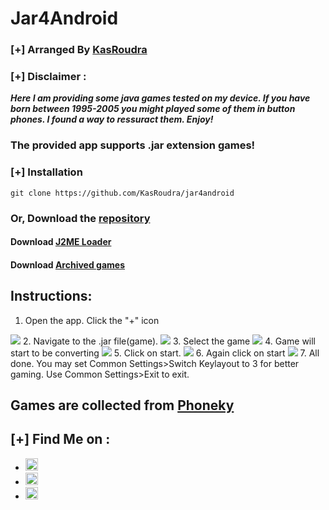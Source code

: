 # Jar4Android

### [+] Arranged By <a href="https://github.com/KasRoudra">KasRoudra</a>

### [+] Disclaimer :
***Here I am providing some java games tested on my device. If you have born between 1995-2005 you might played some of them in button phones. I found a way to ressuract them. Enjoy!***

### The provided app supports .jar extension games!

### [+] Installation


```git clone https://github.com/KasRoudra/jar4android```


### Or, Download the <a href="https://github.com/KasRoudra/jar4android/archive/refs/heads/main.zip">repository</a>

#### Download <a href="https://github.com/KasRoudra/jar4android/raw/main/J2ME-Loader.apk">J2ME Loader</a>

#### Download <a href="https://github.com/KasRoudra/jar4android/raw/main/archivedgames.zip">Archived games</a>

## Instructions:
1. Open the app. Click the "+" icon
<img src="https://github.com/KasRoudra/jar4android/raw/main/screenshots/ss1.jpeg">
2. Navigate to the .jar file(game).
<img src="https://github.com/KasRoudra/jar4android/raw/main/screenshots/ss2.jpeg">
3. Select the game
<img src="https://github.com/KasRoudra/jar4android/raw/main/screenshots/ss3.jpeg">
4. Game will start to be converting
<img src="https://github.com/KasRoudra/jar4android/raw/main/screenshots/ss4.jpeg">
5. Click on start.
<img src="https://github.com/KasRoudra/jar4android/raw/main/screenshots/ss5.jpeg">
6. Again click on start
<img src="https://github.com/KasRoudra/jar4android/raw/main/screenshots/ss6.jpeg">
7. All done. You may set Common Settings>Switch Keylayout to 3 for better gaming. Use Common Settings>Exit to exit.

## Games are collected from <a href="https://www.phoneky.com">Phoneky</a>

## [+] Find Me on :
<ul>
<li><a href="https://facebook.com/KasRoudra"><img src="https://github.com/KasRoudra/kasweb/raw/main/assets/facebook.png" alt="facebook" width="20px" height="20px"></a></li>
<li><a href="https://m.me/KasRoudra"><img src="https://github.com/KasRoudra/kasweb/raw/main/assets/messenger.png" alt="messenger" width="20px" height="20px"></a></li>
<li><a href="mailto:kasroudrard@gmail.com"><img src="https://github.com/KasRoudra/kasweb/raw/main/assets/gmail.png" alt="email" width="20px" height="20px"></a></li>
</ul>
